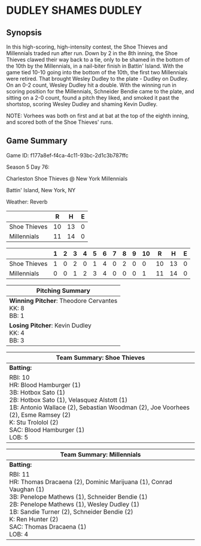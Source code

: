 # DUDLEY SHAMES DUDLEY

## Synopsis

In this high-scoring, high-intensity contest, the Shoe Thieves and Millennials traded run after run. Down by 2 in
the 8th inning, the Shoe Thieves clawed their way back to a tie, only to be shamed in the bottom of the 10th by the
Millennials, in a nail-biter finish in Battin' Island. With the game tied 10-10 going into the bottom of the 10th,
the first two Millennials were retired. That brought Wesley Dudley to the plate - Dudley on Dudley. On an 0-2
count, Wesley Dudley hit a double. With the winning run in scoring position for the Millennials, Schneider Bendie
came to the plate, and sitting on a 2-0 count, found a pitch they liked, and smoked it past the shortstop, scoring
Wesley Dudley and shaming Kevin Dudley.

NOTE: Vorhees was both on first and at bat at the top of the eighth inning, and scored both of the Shoe Thieves'
runs.

## Game Summary

Game ID: f177a8ef-f4ca-4c11-93bc-2d1c3b787ffc

Season 5 Day 76:

Charleston Shoe Thieves @ New York Millennials

Battin' Island, New York, NY

Weather: Reverb



|  | R | H | E |
| --- | --- | --- | --- |
| Shoe Thieves |  10 |  13 |   0 | 
| Millennials |  11 |  14 |   0 | 


|  |   1 |   2 |   3 |   4 |   5 |   6 |   7 |   8 |   9 |  10 |  R | H | E |
| --- | --- | --- | --- | --- | --- | --- | --- | --- | --- | --- | --- | --- | --- |
| Shoe Thieves |   1 |   0 |   2 |   0 |   1 |   4 |   0 |   2 |   0 |   0 |  10 |  13 |   0 | 
| Millennials |   0 |   0 |   1 |   2 |   3 |   4 |   0 |   0 |   0 |   1 |  11 |  14 |   0 | 


| Pitching Summary |
| --- |
| **Winning Pitcher**: Theodore Cervantes<br />KK: 8<br />BB: 1 |
| **Losing Pitcher**: Kevin Dudley<br />KK: 4<br />BB: 3 |


| Team Summary: Shoe Thieves |
| --- |
| **Batting:** |
| RBI: 10 <br />HR: Blood Hamburger (1) <br />3B: Hotbox Sato (1) <br />2B: Hotbox Sato (1), Velasquez Alstott (1) <br />1B: Antonio Wallace (2), Sebastian Woodman (2), Joe Voorhees (2), Esme Ramsey (2) <br />K: Stu Trololol (2) <br />SAC: Blood Hamburger (1) <br />LOB: 5 |


| Team Summary: Millennials |
| --- |
| **Batting:** |
| RBI: 11 <br />HR: Thomas Dracaena (2), Dominic Marijuana (1), Conrad Vaughan (1) <br />3B: Penelope Mathews (1), Schneider Bendie (1) <br />2B: Penelope Mathews (1), Wesley Dudley (1) <br />1B: Sandie Turner (2), Schneider Bendie (2) <br />K: Ren Hunter (2) <br />SAC: Thomas Dracaena (1) <br />LOB: 4 |

